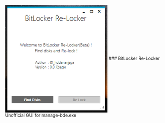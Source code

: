 <img align="center" src="https://github.com/I2NhbmloZWxweW91/BitLocker-Re-Locker/blob/master/img/Relocker%20SS.PNG" alt="...">
### BitLocker Re-Locker
Unofficial GUI for manage-bde.exe
